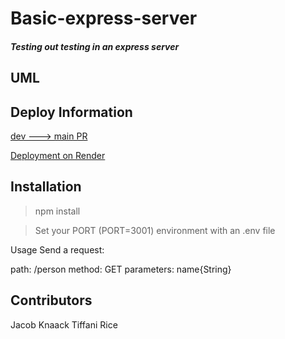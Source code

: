 # Basic-express-server

##### Testing out testing in an express server

## UML

<!-- ![]() -->

## Deploy Information

[dev ---> main PR]()

[Deployment on Render](https://basic-express-server-pat5.onrender.com)

## Installation

>npm install

>Set your PORT (PORT=3001) environment with an .env file

Usage
Send a request:

path: /person
method: GET
parameters:
  name{String}

## Contributors

Jacob Knaack
Tiffani Rice
